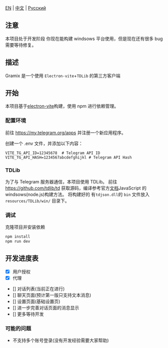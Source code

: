 [EN](README.md) | [中文](README_zh-CN.md)  | [Русский](README_RU.md)

## 注意

本项目处于开发阶段
你现在能构建 windsows 平台使用，但是现在还有很多 bug 需要等待修复。

## 描述

Gramix 是一个使用 `Electron-vite`+`TDLib` 的第三方客户端

## 开始

本项目基于[electron-vite](https://electron-vite.org/)构建，使用 npm 进行依赖管理。

### 配置环境

前往 https://my.telegram.org/apps 并注册一个新应用程序。

创建一个 .env 文件，并添加以下内容：

```.env
VITE_TG_API_ID=12345678  # Telegram API ID
VITE_TG_API_HASH=1234567abcdefghijkl # Telegram API Hash
```

### TDLib

为了与 Telegram 服务器通信，本项目使用 TDLib。
前往 https://github.com/tdlib/td 获取源码，编译参考官方[文档](https://tdlib.github.io/td/build.html?language=JavaScript)JavaScript 的 windsows(node.js)构建方法。
将构建好的 有`tdjson.dll`的 `bin` 文件放入 `resources/TDLib/win/` 目录下。

### 调试

克隆项目并安装依赖

```bash
npm install
npm run dev
```

## 开发进度表

- [x] 用户授权
- [x] 代理
- [] 对话列表(当前正在进行)
- [] 聊天页面(预计第一版只支持文本消息)
- [] 设置页面(基础设置页)
- [] 进一步完善对话页面的消息显示
- [] 更多等待开发

### 可能的问题

- 不支持多个账号登录(没有开发经验需要大家帮助)
